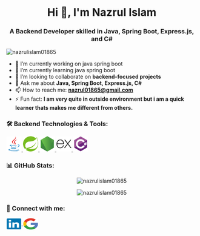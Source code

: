<h1 align="center">Hi 👋, I'm Nazrul Islam </h1>
<h3 align="center">A Backend Developer skilled in Java, Spring Boot, Express.js, and C#</h3>

<p align="left"> <img src="https://komarev.com/ghpvc/?username=nazrulislam01865&label=Profile%20views&color=0e75b6&style=flat" alt="nazrulislam01865" /> </p>

- 🔭 I’m currently working on java spring boot
- 🌱 I’m currently learning java spring boot
- 👯 I’m looking to collaborate on **backend-focused projects**
- 💬 Ask me about **Java, Spring Boot, Express.js, C#**
- 📫 How to reach me: **nazrul01865@gmail.com**
- ⚡ Fun fact: **I am very quite in outside environment but i am a quick learner thats makes me different from others.**

### 🛠️ Backend Technologies & Tools:
<p align="left">
  <a href="https://www.java.com/" target="_blank">
    <img src="https://raw.githubusercontent.com/devicons/devicon/master/icons/java/java-original.svg" alt="Java" width="40" height="40"/>
  </a>
  <a href="https://spring.io/projects/spring-boot" target="_blank">
    <img src="https://raw.githubusercontent.com/devicons/devicon/master/icons/spring/spring-original.svg" alt="Spring Boot" width="40" height="40"/>
  </a>
  <a href="https://nodejs.org/en/" target="_blank">
    <img src="https://raw.githubusercontent.com/devicons/devicon/master/icons/nodejs/nodejs-original.svg" alt="Node.js" width="40" height="40"/>
  </a>
  <a href="https://expressjs.com/" target="_blank">
    <img src="https://raw.githubusercontent.com/devicons/devicon/master/icons/express/express-original.svg" alt="Express.js" width="40" height="40"/>
  </a>
  <a href="https://dotnet.microsoft.com/" target="_blank">
    <img src="https://raw.githubusercontent.com/devicons/devicon/master/icons/csharp/csharp-original.svg" alt="C#" width="40" height="40"/>
  </a>
</p>

### 📊 GitHub Stats:
<p align="center">
  <img src="https://github-readme-stats.vercel.app/api?username=yourusername&show_icons=true&theme=radical&count_private=true&include_all_commits=true&custom_title=My%20GitHub%20Stats&token=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" alt="nazrulislam01865" />
</p>

<p align="center">
  <img src="https://github-readme-streak-stats.herokuapp.com/?user=nazrulislam01865&theme=dark" alt="nazrulislam01865" />
</p>

### 🔗 Connect with me:
<p align="left">
  <a href="www.linkedin.com/in/nazrulislam17" target="blank">
    <img align="center" src="https://raw.githubusercontent.com/devicons/devicon/master/icons/linkedin/linkedin-original.svg" alt="LinkedIn" height="30" width="40"/>
  </a>
  <a href="mailto:nazrul01865@gmail.com">
    <img align="center" src="https://raw.githubusercontent.com/devicons/devicon/master/icons/google/google-original.svg" alt="Email" height="30" width="40"/>
  </a>
</p>
